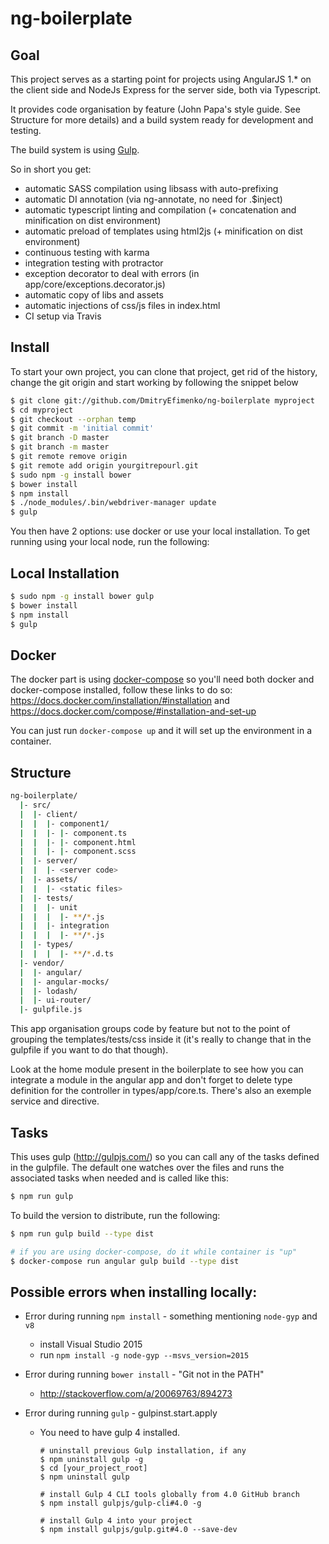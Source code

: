 # ng-boilerplate

## Goal
This project serves as a starting point for projects using AngularJS 1.* on the client side and NodeJs Express for the server side, both via Typescript.

It provides code organisation by feature (John Papa's style guide. See Structure for more details) and a build system ready for development and testing.

The build system is using [Gulp](http://gulpjs.com/).

So in short you get:

- automatic SASS compilation using libsass  with auto-prefixing
- automatic DI annotation (via ng-annotate, no need for .$inject)
- automatic typescript linting and compilation (+ concatenation and minification on dist environment)
- automatic preload of templates using html2js (+ minification on dist environment)
- continuous testing with karma
- integration testing with protractor
- exception decorator to deal with errors (in app/core/exceptions.decorator.js)
- automatic copy of libs and assets
- automatic injections of css/js files in index.html
- CI setup via Travis


## Install
To start your own project, you can clone that project, get rid of the history, change the git origin and start working by following the snippet below
```bash
$ git clone git://github.com/DmitryEfimenko/ng-boilerplate myproject
$ cd myproject
$ git checkout --orphan temp
$ git commit -m 'initial commit'
$ git branch -D master
$ git branch -m master
$ git remote remove origin
$ git remote add origin yourgitrepourl.git
$ sudo npm -g install bower
$ bower install
$ npm install
$ ./node_modules/.bin/webdriver-manager update
$ gulp
```
You then have 2 options: use docker or use your local installation.
To get running using your local node, run the following:

## Local Installation
```bash
$ sudo npm -g install bower gulp
$ bower install
$ npm install
$ gulp
```

## Docker

The docker part is using [docker-compose](https://docs.docker.com/compose/) so you'll need both docker and docker-compose installed, follow these links to do so: https://docs.docker.com/installation/#installation and https://docs.docker.com/compose/#installation-and-set-up

You can just run `docker-compose up` and it will set up the environment in a container.

## Structure

```bash
ng-boilerplate/
  |- src/
  |  |- client/
  |  |  |- component1/
  |  |  |- |- component.ts
  |  |  |- |- component.html
  |  |  |- |- component.scss
  |  |- server/
  |  |  |- <server code>
  |  |- assets/
  |  |  |- <static files>
  |  |- tests/
  |  |  |- unit
  |  |  |  |- **/*.js
  |  |  |- integration
  |  |  |  |- **/*.js
  |  |- types/
  |  |  |  |- **/*.d.ts
  |- vendor/
  |  |- angular/
  |  |- angular-mocks/
  |  |- lodash/
  |  |- ui-router/
  |- gulpfile.js
```

This app organisation groups code by feature but not to the point of grouping the templates/tests/css inside it (it's really to change that in the gulpfile if you want to do that though).

Look at the home module present in the boilerplate to see how you can integrate a module in the angular app and don't forget to delete type definition for the controller in types/app/core.ts.
There's also an exemple service and directive.


## Tasks
This uses gulp (http://gulpjs.com/) so you can call any of the tasks defined in the gulpfile.
The default one watches over the files and runs the associated tasks when needed and is called like this:
```bash
$ npm run gulp
```

To build the version to distribute, run the following:
```bash
$ npm run gulp build --type dist

# if you are using docker-compose, do it while container is "up"
$ docker-compose run angular gulp build --type dist
```

## Possible errors when installing locally:

* Error during running `npm install` - something mentioning `node-gyp` and `v8`
  * install Visual Studio 2015
  * run `npm install -g node-gyp --msvs_version=2015`

* Error during running `bower install` - "Git not in the PATH"
  * http://stackoverflow.com/a/20069763/894273



* Error during running `gulp` - gulpinst.start.apply
  * You need to have gulp 4 installed.
    ```
    # uninstall previous Gulp installation, if any
    $ npm uninstall gulp -g
    $ cd [your_project_root]
    $ npm uninstall gulp
    
    # install Gulp 4 CLI tools globally from 4.0 GitHub branch
    $ npm install gulpjs/gulp-cli#4.0 -g
    
    # install Gulp 4 into your project
    $ npm install gulpjs/gulp.git#4.0 --save-dev
    ```
